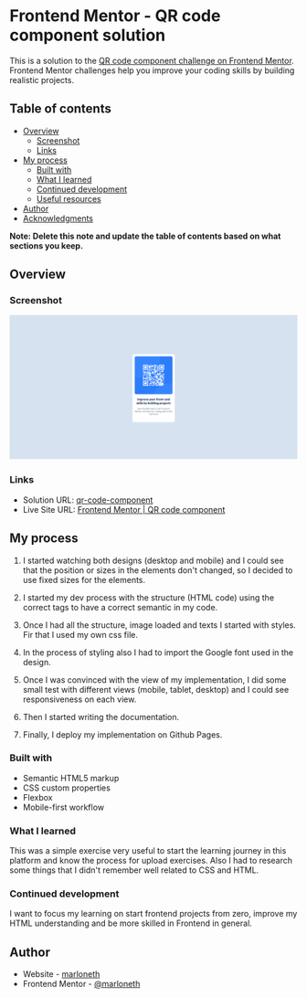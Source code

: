 # Frontend Mentor - QR code component solution

This is a solution to the [QR code component challenge on Frontend Mentor](https://www.frontendmentor.io/challenges/qr-code-component-iux_sIO_H). Frontend Mentor challenges help you improve your coding skills by building realistic projects.

## Table of contents

- [Overview](#overview)
  - [Screenshot](#screenshot)
  - [Links](#links)
- [My process](#my-process)
  - [Built with](#built-with)
  - [What I learned](#what-i-learned)
  - [Continued development](#continued-development)
  - [Useful resources](#useful-resources)
- [Author](#author)
- [Acknowledgments](#acknowledgments)

**Note: Delete this note and update the table of contents based on what sections you keep.**

## Overview

### Screenshot

![QR Code Component screenshot](./images/screenshot.png)

### Links

- Solution URL: [qr-code-component](https://github.com/marloneth/qr-code-component)
- Live Site URL: [Frontend Mentor | QR code component](https://marloneth.github.io/qr-code-component/)

## My process

1. I started watching both designs (desktop and mobile) and I could see that the position or sizes in the elements don't changed, so I decided to use fixed sizes for the elements.

2. I started my dev process with the structure (HTML code) using the correct tags to have a correct semantic in my code.

3. Once I had all the structure, image loaded and texts I started with styles. Fir that I used my own css file.

4. In the process of styling also I had to import the Google font used in the design.

5. Once I was convinced with the view of my implementation, I did some small test with different views (mobile, tablet, desktop) and I could see responsiveness on each view.

6. Then I started writing the documentation.

7. Finally, I deploy my implementation on Github Pages.

### Built with

- Semantic HTML5 markup
- CSS custom properties
- Flexbox
- Mobile-first workflow

### What I learned

This was a simple exercise very useful to start the learning journey in this platform and know the process for upload exercises. Also I had to research some things that I didn't remember well related to CSS and HTML.

### Continued development

I want to focus my learning on start frontend projects from zero, improve my HTML understanding and be more skilled in Frontend in general.

## Author

- Website - [marloneth](https://github.com/marloneth)
- Frontend Mentor - [@marloneth](https://www.frontendmentor.io/profile/marloneth)
